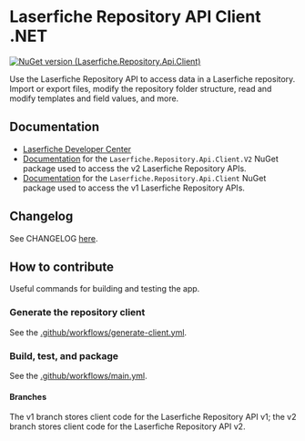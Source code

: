 # Laserfiche Repository API Client .NET
[![NuGet version (Laserfiche.Repository.Api.Client)](https://img.shields.io/nuget/v/Laserfiche.Repository.Api.Client.svg?style=flat-square)](https://www.nuget.org/packages/Laserfiche.Repository.Api.Client)

Use the Laserfiche Repository API to access data in a Laserfiche repository. Import or export files, modify the repository folder structure, read and modify templates and field values, and more.

## Documentation
- [Laserfiche Developer Center](https://developer.laserfiche.com/)
- [Documentation](https://laserfiche.github.io/lf-repository-api-client-dotnet/docs/v2/index.html) for the `Laserfiche.Repository.Api.Client.V2` NuGet package used to access the v2 Laserfiche Repository APIs.
- [Documentation](https://laserfiche.github.io/lf-repository-api-client-dotnet/docs/v1/index.html) for the `Laserfiche.Repository.Api.Client` NuGet package used to access the v1 Laserfiche Repository APIs.

## Changelog
See CHANGELOG [here](https://github.com/Laserfiche/lf-repository-api-client-dotnet/blob/v2/CHANGELOG.md).

## How to contribute
Useful commands for building and testing the app.

### Generate the repository client
See the [.github/workflows/generate-client.yml](https://github.com/Laserfiche/lf-repository-api-client-dotnet/blob/v2/.github/workflows/generate-client.yml).

### Build, test, and package
See the [.github/workflows/main.yml](https://github.com/Laserfiche/lf-repository-api-client-dotnet/blob/v2/.github/workflows/main.yml).

#### Branches
The v1 branch stores client code for the Laserfiche Repository API v1; the v2 branch stores client code for the Laserfiche Repository API v2.
